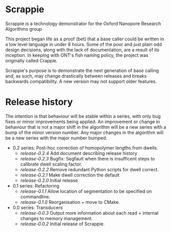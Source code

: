 # Scrappie
Scrappie is a technology demonstrator for the Oxford Nanopore Research Algorithms group


This project began life as a proof (bet) that a base caller could be written in a low level language in under 8 hours.  Some of the poor and just plain odd design decisions, along with the lack of documentation, are a result of its inception. In keeping with ONT's fish naming policy, the project was originally called Crappie.


Scrappie's purpose is to demonstrate the next generation of base calling and, as such, may change drastically between releases and breaks backwards compatibility.  A new version may not support older features.



# Release history
The intention is that behaviour will be stable within a series, with only bug fixes or minor improvements being applied.  An improvement or change in behaviour that is not a major shift in the algorithm will be a new series with a bump of the minor version number.  Any major changes in the algorithm will be a new series with the major number bumped.
* 0.2 series: Post-hoc correction of homopolymer lengths from dwells.
  * *release-0.2.4* Add document describing release history
  * *release-0.2.3* Bugfix: Segfault when there is insufficent steps to calibrate dwell scaling factor.
  * *release-0.2.2* Remove redundant Python scripts for dwell correct.
  * *release-0.2.1* Make dwell correction the default
  * *release-0.2.0* Initial release
* 0.1 series: Refactoring
  * *release-0.1.1* Allow location of segmentation to be specified on commandline.
  * *release-0.1.0* Reorganisation + move to CMake.
* 0.0 series: Transducers
  * *release-0.0.3* Output more information about each read + internal changes to memory management.
  * *release-0.0.2* Initial release of Scrappie.
